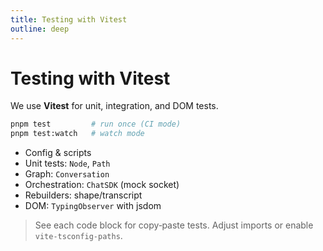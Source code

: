 ```yaml
---
title: Testing with Vitest
outline: deep
---
```


# Testing with Vitest

We use **Vitest** for unit, integration, and DOM tests.

```bash
pnpm test         # run once (CI mode)
pnpm test:watch   # watch mode
```

- Config & scripts
- Unit tests: `Node`, `Path`
- Graph: `Conversation`
- Orchestration: `ChatSDK` (mock socket)
- Rebuilders: shape/transcript
- DOM: `TypingObserver` with jsdom

> See each code block for copy‑paste tests. Adjust imports or enable `vite-tsconfig-paths`.
